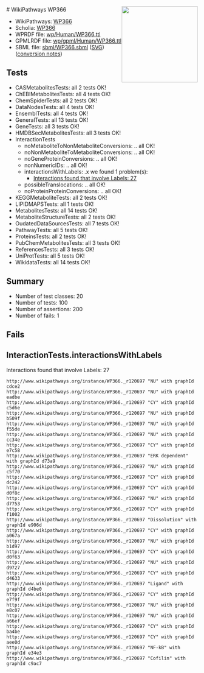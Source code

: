 <img style="float: right; width: 200px" src="../logo.png" />
# WikiPathways WP366

* WikiPathways: [WP366](https://identifiers.org/wikipathways:WP366)
* Scholia: [WP366](https://scholia.toolforge.org/wikipathways/WP366)
* WPRDF file: [wp/Human/WP366.ttl](../wp/Human/WP366.ttl)
* GPMLRDF file: [wp/gpml/Human/WP366.ttl](../wp/gpml/Human/WP366.ttl)
* SBML file: [sbml/WP366.sbml](../sbml/WP366.sbml) ([SVG](../sbml/WP366.svg)) ([conversion notes](../sbml/WP366.txt))

## Tests
* CASMetabolitesTests: all 2 tests OK!
* ChEBIMetabolitesTests: all 4 tests OK!
* ChemSpiderTests: all 2 tests OK!
* DataNodesTests: all 4 tests OK!
* EnsemblTests: all 4 tests OK!
* GeneralTests: all 13 tests OK!
* GeneTests: all 3 tests OK!
* HMDBSecMetabolitesTests: all 3 tests OK!
* InteractionTests
    * noMetaboliteToNonMetaboliteConversions: .. all OK!
    * noNonMetaboliteToMetaboliteConversions: .. all OK!
    * noGeneProteinConversions: .. all OK!
    * nonNumericIDs: .. all OK!
    * interactionsWithLabels: .x we found 1 problem(s):
        * [Interactions found that involve Labels: 27](#fe97a8de)
    * possibleTranslocations: .. all OK!
    * noProteinProteinConversions: .. all OK!
* KEGGMetaboliteTests: all 2 tests OK!
* LIPIDMAPSTests: all 1 tests OK!
* MetabolitesTests: all 14 tests OK!
* MetaboliteStructureTests: all 2 tests OK!
* OudatedDataSourcesTests: all 7 tests OK!
* PathwayTests: all 5 tests OK!
* ProteinsTests: all 2 tests OK!
* PubChemMetabolitesTests: all 3 tests OK!
* ReferencesTests: all 3 tests OK!
* UniProtTests: all 5 tests OK!
* WikidataTests: all 14 tests OK!


## Summary

* Number of test classes: 20
* Number of tests: 100
* Number of assertions: 200
* Number of fails: 1

## Fails

<a name="fe97a8de" />

## InteractionTests.interactionsWithLabels

Interactions found that involve Labels: 27
```
http://www.wikipathways.org/instance/WP366._r120697 "NU" with graphId cdce2
http://www.wikipathways.org/instance/WP366._r120697 "NU" with graphId eadbe
http://www.wikipathways.org/instance/WP366._r120697 "CY" with graphId c5d6e
http://www.wikipathways.org/instance/WP366._r120697 "NU" with graphId b509f
http://www.wikipathways.org/instance/WP366._r120697 "NU" with graphId f55de
http://www.wikipathways.org/instance/WP366._r120697 "NU" with graphId cc34e
http://www.wikipathways.org/instance/WP366._r120697 "CY" with graphId e7c58
http://www.wikipathways.org/instance/WP366._r120697 "ERK dependent" with graphId d73a9
http://www.wikipathways.org/instance/WP366._r120697 "NU" with graphId c5f70
http://www.wikipathways.org/instance/WP366._r120697 "CY" with graphId dc242
http://www.wikipathways.org/instance/WP366._r120697 "CY" with graphId d0f8c
http://www.wikipathways.org/instance/WP366._r120697 "NU" with graphId d7753
http://www.wikipathways.org/instance/WP366._r120697 "CY" with graphId f1002
http://www.wikipathways.org/instance/WP366._r120697 "Dissolution" with graphId e906d
http://www.wikipathways.org/instance/WP366._r120697 "CY" with graphId a067a
http://www.wikipathways.org/instance/WP366._r120697 "NU" with graphId b1d97
http://www.wikipathways.org/instance/WP366._r120697 "CY" with graphId d0f63
http://www.wikipathways.org/instance/WP366._r120697 "NU" with graphId d9727
http://www.wikipathways.org/instance/WP366._r120697 "CY" with graphId d4633
http://www.wikipathways.org/instance/WP366._r120697 "Ligand" with graphId d4be0
http://www.wikipathways.org/instance/WP366._r120697 "CY" with graphId e7f9f
http://www.wikipathways.org/instance/WP366._r120697 "NU" with graphId e8c07
http://www.wikipathways.org/instance/WP366._r120697 "NU" with graphId a66ef
http://www.wikipathways.org/instance/WP366._r120697 "CY" with graphId ba4be
http://www.wikipathways.org/instance/WP366._r120697 "CY" with graphId aee0d
http://www.wikipathways.org/instance/WP366._r120697 "NF-kB" with graphId e34e3
http://www.wikipathways.org/instance/WP366._r120697 "Cofilin" with graphId c9ac7
```

